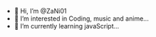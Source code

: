- 👋 Hi, I’m @ZaNi01
- 👀 I’m interested in Coding, music and anime...
- 🌱 I’m currently learning javaScript...

<!---
ZaNi01/ZaNi01 is a ✨ special ✨ repository because its `README.md` (this file) appears on your GitHub profile.
You can click the Preview link to take a look at your changes.
--->
